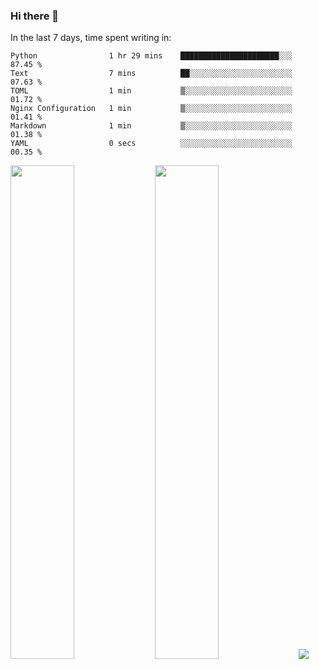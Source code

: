 ### Hi there 👋

In the last 7 days, time spent writing in:

<!--START_SECTION:waka-->

```text
Python                1 hr 29 mins    ██████████████████████░░░   87.45 %
Text                  7 mins          ██░░░░░░░░░░░░░░░░░░░░░░░   07.63 %
TOML                  1 min           ▒░░░░░░░░░░░░░░░░░░░░░░░░   01.72 %
Nginx Configuration   1 min           ▒░░░░░░░░░░░░░░░░░░░░░░░░   01.41 %
Markdown              1 min           ▒░░░░░░░░░░░░░░░░░░░░░░░░   01.38 %
YAML                  0 secs          ░░░░░░░░░░░░░░░░░░░░░░░░░   00.35 %
```

<!--END_SECTION:waka-->

<img src="https://wakatime.com/share/@jimtje/5d0c92de-08f8-4a72-8f2f-6a9693d1e318.svg" width=45% height=45%> <img src="https://wakatime.com/share/@jimtje/501498ae-bda5-4da7-a89d-b40bcdd5556d.svg" width=45% height=45%>
![](https://hit.yhype.me/github/profile?user_id=43537315)
